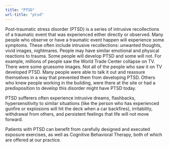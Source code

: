 ```yaml
---
title: "PTSD"
url-title: "ptsd"
---
```

Post-traumatic stress disorder (PTSD) is a series of intrusive recollections of a traumatic event that was experienced either directly or observed. Many people who observe or have a traumatic event happen will experience some symptoms. These often include intrusive recollections: unwanted thoughts, vivid images, nightmares. People may have similar emotional and physical reactions to trauma. Some people will develop PTSD and some will not. For example, millions of people saw the World Trade Center collapse on TV. There were some gruesome images. Not all of the people who saw it on TV developed PTSD. Many people were able to talk it out and reassure themselves in a way that prevented them from developing PTSD. Others who knew people working in the building, were there at the site or had a predisposition to develop this disorder might have PTSD today.

PTSD sufferers often experience intrusive dreams, flashbacks, hypersensitivity to similar situations (like the person who has experienced gunfire or explosions will hit the deck when a car backfires), irritability, withdrawal from others, and persistent feelings that life will not move forward.

Patients with PTSD can benefit from carefully designed and executed exposure exercises, as well as Cognitive Behavioral Therapy, both of which are offered at our practice.